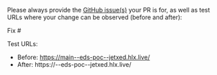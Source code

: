 Please always provide the [GitHub issue(s)](../issues) your PR is for, as well as test URLs where your change can be observed (before and after):

Fix #<gh-issue-id>

Test URLs:
- Before: https://main--eds-poc--jetxed.hlx.live/
- After: https://<branch>--eds-poc--jetxed.hlx.live/
